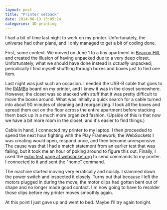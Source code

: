 ```yaml
---
layout: post
title: "Printer setback"
date: 2014-06-19 13:05:24
categories: 3D-printing
---
```


I had a bit of time last night to work on my printer. Unfortunately, the universe had other plans, and I only managed to get a bit of coding done.

First, some context. We moved on June 1 to a tiny apartment in [Beacon Hill](http://en.wikipedia.org/wiki/Beacon_Hill,_Boston), and created the illusion of having unpacked due to a very deep closet. Unfortunately, what we should have done instead is *actually* unpacked; periodically I find myself shuffling through boxes and boxes just to find one item.

Last night was just such an occasion. I needed the USB-B cable that goes to the [RAMBo](http://reprap.org/wiki/Rambo) board on my printer, and I knew it was in the closet somewhere. However, the closet was so stacked with stuff that it was pretty difficult to move the boxes around. What was initially a quick search for a cable turned into about 90 minutes of cleaning and reorganizing. I took all the boxes and spread them out on the floor across the entire apartment before stacking them back up in a much more organized fashion. (Upside of this is that now we have a bit more room in the closet, and it's easier to find things.)

Cable in hand, I connected my printer to my laptop. I then proceeded to spend the next hour fighting with the Play Framework; the WebSockets I was creating would open, respond once, and then become unresponsive. The cause was that I had a match statement from an earlier test that was failing, but it took me an hour of poking around to figure this out. Finally, I used the [echo test page at websocket.org](http://www.websocket.org/echo.html) to send commands to my printer. I connected to it and sent the "home" command.

The machine started moving very erratically and noisily. I slammed down the power switch and inspected it closely. Turns out that because I left the motors plugged in during the move, the motor clips had gotten bent out of shape and no longer made good contact. I'm now going to have to resolder those clips before my printer moves smoothly again.

At this point I just gave up and went to bed. Maybe I'll try again tonight.

